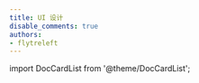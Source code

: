 ```yaml
---
title: UI 设计
disable_comments: true
authors:
- flytreleft
---
```


import DocCardList from '@theme/DocCardList';


<DocCardList />
